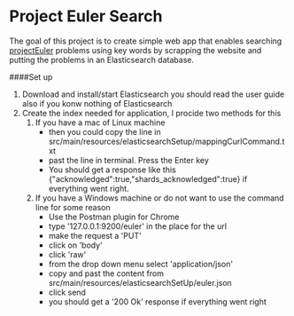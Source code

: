 # Project Euler Search
The goal of this project is to create simple web app that enables searching [projectEuler](projecteuler.net) problems using key words by scrapping the website and putting the problems in an Elasticsearch database.

####Set up
1. Download and install/start Elasticsearch you should read the user guide also if you konw nothing of Elasticsearch
2. Create the index needed for application, I procide two methods for this
   1. If you have a mac of Linux machine 
      - then you could copy the line in src/main/resources/elasticsearchSetup/mappingCurlCommand.txt 
      - past the line in terminal. Press the Enter key
      - You should get a response like this {"acknowledged":true,"shards_acknowledged":true} if everything went right.
   2. If you have a Windows machine or do not want to use the command line for some reason
      - Use the Postman plugin for Chrome
      - type '127.0.0.1:9200/euler' in the place for the url
      - make the request a 'PUT' 
      - click on 'body'
      - click 'raw' 
      - from the drop down menu select 'application/json'
      - copy and past the content from src/main/resources/elasticsearchSetUp/euler.json 
      - click send 
      - you should get a '200 Ok' response if everything went right